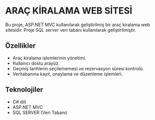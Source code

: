 # ARAÇ KİRALAMA WEB SİTESİ
Bu proje, ASP.NET MVC kullanılarak geliştirilmiş bir araç kiralama web sitesidir. Proje SQL server veri tabanı kullanılarak geliştirilmiştir.

## Özellikler
- Araç kiralama işlemlerinin yönetimi.
- Kullanıcı dostu arayüz.
- Geçmiş tarihlerin seçilememesi ve rezervasyon süresi kontrolü.
- Veritabanına kayıt, onaylama ve düzenleme işlemleri.

## Teknolojiler
- C# dili
- ASP.NET MVC
- SQL SERVER (Veri Tabanı)


